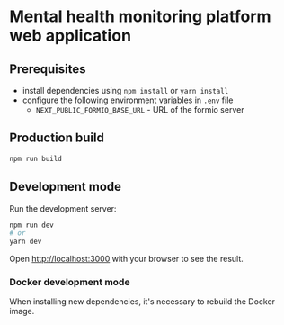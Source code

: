 # Mental health monitoring platform web application

## Prerequisites

- install dependencies using `npm install` or `yarn install`
- configure the following environment variables in `.env` file
    - `NEXT_PUBLIC_FORMIO_BASE_URL` - URL of the formio server

## Production build

```bash
npm run build
```

## Development mode

Run the development server:

```bash
npm run dev
# or
yarn dev
```

Open [http://localhost:3000](http://localhost:3000) with your browser to see the result.

### Docker development mode

When installing new dependencies, it's necessary to rebuild the Docker image.
